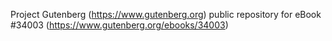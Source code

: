 Project Gutenberg (https://www.gutenberg.org) public repository for eBook #34003 (https://www.gutenberg.org/ebooks/34003)
